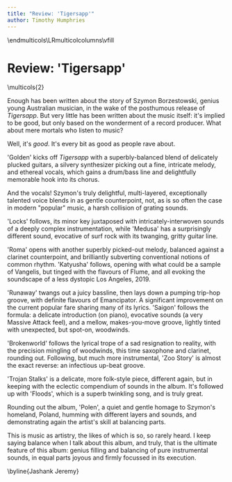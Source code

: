 ```yaml
---
title: "Review: 'Tigersapp'"
author: Timothy Humphries
---
```


\endmulticols\LRmulticolcolumns\vfill

Review: 'Tigersapp'
===================

\multicols{2}

Enough has been written about the story of Szymon Borzestowski, genius
young Australian musician, in the wake of the posthumous release of
_Tigersapp_.  But very little has been written about the music itself:
it's implied to be good, but only based on the wonderment of a record
producer.  What about mere mortals who listen to music?

Well, it's _good_.  It's every bit as good as people rave about.

'Golden' kicks off _Tigersapp_ with a superbly-balanced blend of
delicately plucked guitars, a silvery synthesizer picking out a fine,
intricate melody, and ethereal vocals, which gains a drum/bass line
and delightfully memorable hook into its chorus.

And the vocals! Szymon's truly delightful, multi-layered, exceptionally
talented voice blends in as gentle counterpoint, not, as is so often
the case in modern "popular" music, a harsh collision of grating sounds.

'Locks' follows, its minor key juxtaposed with intricately-interwoven
sounds of a deeply complex instrumentation, while 'Medusa' has a
surprisingly different sound, evocative of surf rock with its
twanging, gritty guitar line.

'Roma' opens with another superbly picked-out melody, balanced against
a clarinet counterpoint, and brilliantly subverting conventional
notions of common rhythm.  'Katyusha' follows, opening with what could
be a sample of Vangelis, but tinged with the flavours of Flume, and
all evoking the soundscape of a less dystopic Los Angeles, 2019.

'Runaway' twangs out a juicy bassline, then lays down a pumping
trip-hop groove, with definite flavours of Emancipator.  A significant
improvement on the current popular fare sharing many of its lyrics.
'Saigon' follows the formula: a delicate introduction (on piano),
evocative sounds (a very Massive Attack feel), and a mellow,
makes-you-move groove, lightly tinted with unexpected, but spot-on,
woodwinds.

'Brokenworld' follows the lyrical trope of a sad resignation to
reality, with the precision mingling of woodwinds, this time saxophone
and clarinet, rounding out.  Following, but much more instrumental,
'Zoo Story' is almost the exact reverse: an infectious up-beat groove.

'Trojan Stalks' is a delicate, more folk-style piece, different again,
but in keeping with the eclectic compendium of sounds in the album.
It's followed up with 'Floods', which is a superb twinkling song, and
is truly great.

Rounding out the album, 'Polen', a quiet and gentle homage to Szymon's
homeland, Poland, humming with different layers and sounds, and
demonstrating again the artist's skill at balancing parts.

This is music as artistry, the likes of which is so, so rarely heard.
I keep saying balance when I talk about this album, and truly, that is
the ultimate feature of this album: genius filling and balancing of
pure instrumental sounds, in equal parts joyous and firmly focussed in
its execution.

\byline{Jashank Jeremy}
